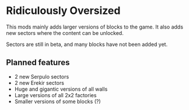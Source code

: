# Ridiculously Oversized

This mods mainly adds larger versions of blocks to the game. It also adds new sectors where the content can be unlocked.

Sectors are still in beta, and many blocks have not been added yet.

## Planned features

- 2 new Serpulo sectors
- 2 new Erekir sectors
- Huge and gigantic versions of all walls
- Large versions of all 2x2 factories
- Smaller versions of some blocks (?)

